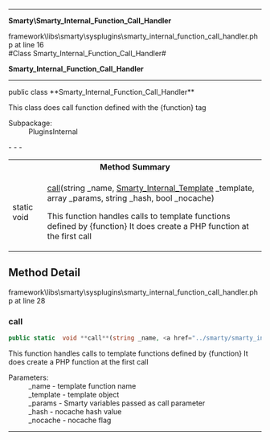 - - -

**Smarty\Smarty_Internal_Function_Call_Handler**
<div class="location">framework\libs\smarty\sysplugins\smarty_internal_function_call_handler.php at line 16</div>
#Class Smarty_Internal_Function_Call_Handler#

**Smarty_Internal_Function_Call_Handler**


- - -

<p class="signature">public  class **Smarty_Internal_Function_Call_Handler**</p>

<div class="comment" id="overview_description"><p>This class does call function defined with the {function} tag</p></div>

<dl>
<dt>Subpackage:</dt>
<dd>PluginsInternal</dd>
</dl>
- - -

<table id="summary_method">
<tr><th colspan="2">Method Summary</th></tr>
<tr>
<td class="type">static  void</td>
<td class="description"><p class="name"><a href="#call">call</a>(string _name, <a href="../smarty/smarty_internal_template.html">Smarty_Internal_Template</a> _template, array _params, string _hash, bool _nocache)</p><p class="description">This function handles calls to template functions defined by {function}
It does create a PHP function at the first call</p></td>
</tr>
</table>

<h2 id="detail_method">Method Detail</h2>
<div class="location">framework\libs\smarty\sysplugins\smarty_internal_function_call_handler.php at line 28</div>
<h3 id="call()">call</h3>

```php
public static  void **call**(string _name, <a href="../smarty/smarty_internal_template.html">Smarty_Internal_Template</a> _template, array _params, string _hash, bool _nocache)
```
<div class="details">
<p>This function handles calls to template functions defined by {function}
It does create a PHP function at the first call</p><dl>
<dt>Parameters:</dt>
<dd>_name - template function name</dd>
<dd>_template - template object</dd>
<dd>_params - Smarty variables passed as call parameter</dd>
<dd>_hash - nocache hash value</dd>
<dd>_nocache - nocache flag</dd>
</dl>
</div>

- - -

